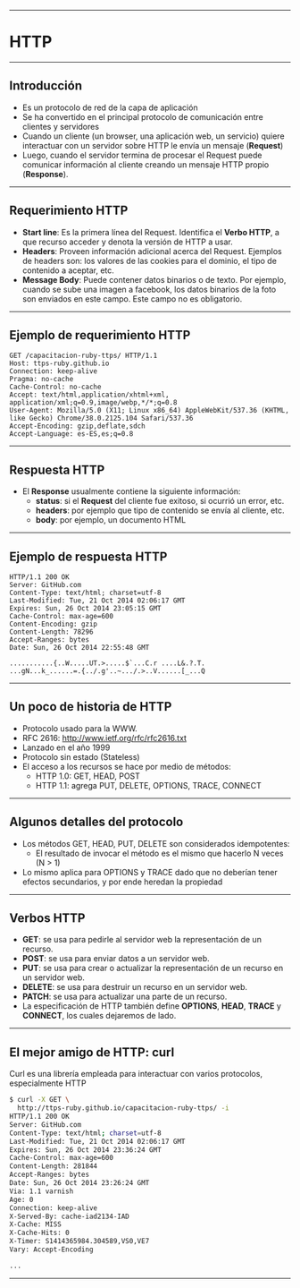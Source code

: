 ***
# HTTP

---
## Introducción

* Es un protocolo de red de la capa de aplicación
* Se ha convertido en el principal protocolo de comunicación entre clientes y servidores
* Cuando un cliente (un browser, una aplicación web, un servicio) quiere
interactuar con un servidor sobre HTTP le envía un mensaje (**Request**)
* Luego, cuando el servidor termina de procesar el Request puede comunicar
información al cliente creando un mensaje HTTP propio (**Response**).

---
## Requerimiento HTTP

* **Start line**: Es la primera línea del Request. Identifica el
**Verbo HTTP**, a que recurso acceder y denota la versión de HTTP a usar.
* **Headers**: Proveen información adicional acerca del Request. Ejemplos de
headers son: los valores de las cookies para el dominio, el tipo de contenido
a aceptar, etc.
* **Message Body**: Puede contener datos binarios o de texto. Por ejemplo,
cuando se sube una imagen a facebook, los datos binarios de la foto son
enviados en este campo. Este campo no es obligatorio.

---
## Ejemplo de requerimiento HTTP

```http
GET /capacitacion-ruby-ttps/ HTTP/1.1
Host: ttps-ruby.github.io
Connection: keep-alive
Pragma: no-cache
Cache-Control: no-cache
Accept: text/html,application/xhtml+xml, application/xml;q=0.9,image/webp,*/*;q=0.8
User-Agent: Mozilla/5.0 (X11; Linux x86_64) AppleWebKit/537.36 (KHTML, like Gecko) Chrome/38.0.2125.104 Safari/537.36
Accept-Encoding: gzip,deflate,sdch
Accept-Language: es-ES,es;q=0.8
```
---
## Respuesta HTTP

* El **Response** usualmente contiene la siguiente información:
  * **status**: si el **Request** del cliente fue exitoso, si ocurrió un
  error, etc.
  * **headers**: por ejemplo que tipo de contenido se envía al cliente, etc.
  * **body**: por ejemplo, un documento HTML

---
## Ejemplo de respuesta HTTP

```
HTTP/1.1 200 OK
Server: GitHub.com
Content-Type: text/html; charset=utf-8
Last-Modified: Tue, 21 Oct 2014 02:06:17 GMT
Expires: Sun, 26 Oct 2014 23:05:15 GMT
Cache-Control: max-age=600
Content-Encoding: gzip
Content-Length: 78296
Accept-Ranges: bytes
Date: Sun, 26 Oct 2014 22:55:48 GMT

...........{..W.....UT.>.....$`...C.r ....L&.?.T.
...gN...k_......=.{../.g'..~.../.>..V......[_...Q
```

---
## Un poco de historia de HTTP

* Protocolo usado para la WWW.
* RFC 2616: http://www.ietf.org/rfc/rfc2616.txt
* Lanzado en el año 1999
* Protocolo sin estado (Stateless)
* El acceso a los recursos se hace por medio
de métodos:
  * HTTP 1.0: GET, HEAD, POST
  * HTTP 1.1: agrega PUT, DELETE, OPTIONS, TRACE, CONNECT

---
## Algunos detalles del protocolo

* Los métodos GET, HEAD, PUT, DELETE son considerados idempotentes: 
  * El resultado de invocar el método es el mismo que hacerlo N
veces (N > 1)
* Lo mismo aplica para OPTIONS y TRACE dado que no deberían tener efectos
secundarios, y por ende heredan la propiedad

---
## Verbos HTTP

* **GET**: se usa para pedirle al servidor web la representación de un
recurso.
* **POST**: se usa para enviar datos a un servidor web.
* **PUT**: se usa para crear o actualizar la representación de un recurso en
un servidor web.
* **DELETE**: se usa para destruir un recurso en un servidor web.
* **PATCH**: se usa para actualizar una parte de un recurso.
* La especificación de HTTP también define **OPTIONS**, **HEAD**, **TRACE** y
**CONNECT**, los cuales dejaremos de lado.

---
## El mejor amigo de HTTP: curl

Curl es una librería empleada para interactuar con varios protocolos,
especialmente HTTP

```bash
$ curl -X GET \
  http://ttps-ruby.github.io/capacitacion-ruby-ttps/ -i
HTTP/1.1 200 OK
Server: GitHub.com
Content-Type: text/html; charset=utf-8
Last-Modified: Tue, 21 Oct 2014 02:06:17 GMT
Expires: Sun, 26 Oct 2014 23:36:24 GMT
Cache-Control: max-age=600
Content-Length: 281844
Accept-Ranges: bytes
Date: Sun, 26 Oct 2014 23:26:24 GMT
Via: 1.1 varnish
Age: 0
Connection: keep-alive
X-Served-By: cache-iad2134-IAD
X-Cache: MISS
X-Cache-Hits: 0
X-Timer: S1414365984.304589,VS0,VE7
Vary: Accept-Encoding

...
```

***
